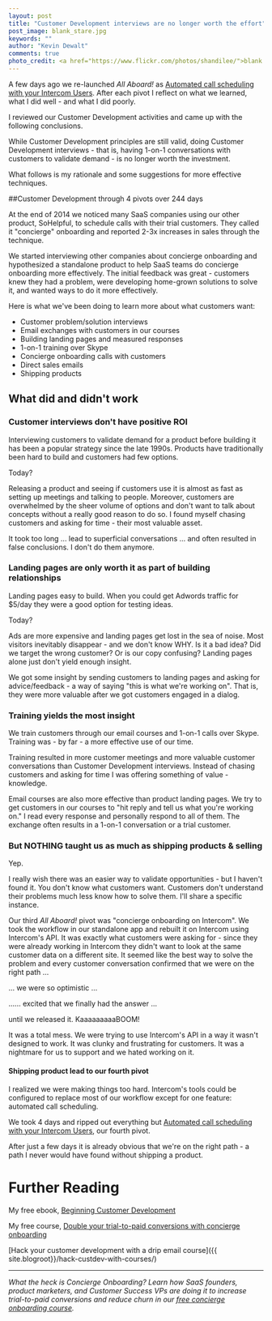 ```yaml
---
layout: post
title: "Customer Development interviews are no longer worth the effort"
post_image: blank_stare.jpg
keywords: ""
author: "Kevin Dewalt"
comments: true
photo_credit: <a href="https://www.flickr.com/photos/shandilee/">blank by Shandi-lee Cox</a>
---
```


A few days ago we re-launched <em>All Aboard!</em> as [Automated call scheduling with your Intercom Users](http://try.allaboard.io/). After each pivot I reflect on what we learned, what I did well - and what I did poorly.

I reviewed our Customer Development activities and came up with the following conclusions.

While Customer Development principles are still valid, doing Customer Development interviews - that is, having 1-on-1 conversations with customers to validate demand - is no longer worth the investment.

What follows is my rationale and some suggestions for more effective techniques.

##Customer Development through 4 pivots over 244 days

At the end of 2014 we noticed many SaaS companies using our other product, SoHelpful, to schedule calls with their trial customers. They called it "concierge" onboarding and reported 2-3x increases in sales through the technique.

We started interviewing other companies about concierge onboarding and hypothesized a standalone product to help SaaS teams do concierge onboarding more effectively. The initial feedback was great - customers knew they had a problem, were developing home-grown solutions to solve it, and wanted ways to do it more effectively.

Here is what we've been doing to learn more about what customers want:

+ Customer problem/solution interviews
+ Email exchanges with customers in our courses
+ Building landing pages and measured responses
+ 1-on-1 training over Skype
+ Concierge onboarding calls with customers
+ Direct sales emails
+ Shipping products

## What did and didn't work

### Customer interviews don't have positive ROI

Interviewing customers to validate demand for a product before building it has been a popular strategy since the late 1990s. Products have traditionally been hard to build and customers had few options.

Today?

Releasing a product and seeing if customers use it is almost as fast as setting up meetings and talking to people. Moreover, customers are overwhelmed by the sheer volume of options and don't want to talk about concepts without a really good reason to do so. I found myself chasing customers and asking for time - their most valuable asset.

It took too long ... lead to superficial conversations ... and often resulted in false conclusions. I don't do them anymore.

### Landing pages are only worth it as part of building relationships

Landing pages easy to build. When you could get Adwords traffic for $5/day they were a good option for testing ideas.

Today?

Ads are more expensive and landing pages get lost in the sea of noise. Most visitors inevitably disappear - and we don't know WHY. Is it a bad idea? Did we target the wrong customer? Or is our copy confusing? Landing pages alone just don't yield enough insight.

We got some insight by sending customers to landing pages and asking for advice/feedback - a way of saying "this is what we're working on". That is, they were more valuable after we got customers engaged in a dialog.

### Training yields the most insight

We train customers through our email courses and 1-on-1 calls over Skype. Training was - by far - a more effective use of our time.

Training resulted in more customer meetings and more valuable customer conversations than Customer Development interviews. Instead of chasing customers and asking for time I was offering something of value - knowledge.

Email courses are also more effective than product landing pages. We try to get customers in our courses to "hit reply and tell us what you're working on." I read every response and personally respond to all of them. The exchange often results in a 1-on-1 conversation or a trial customer.

### But NOTHING taught us as much as shipping products &amp; selling

Yep.

I really wish there was an easier way to validate opportunities - but I haven't found it. You don't know what customers want. Customers don't understand their problems much less know how to solve them. I'll share a specific instance.

Our third *All Aboard!* pivot was "concierge onboarding on Intercom". We took the workflow in our standalone app and rebuilt it on Intercom using Intercom's API. It was exactly what customers were asking for - since they were already working in Intercom they didn't want to look at the same customer data on a different site. It seemed like the best way to solve the problem and every customer conversation confirmed that we were on the right path ...

... we were so optimistic ...

...... excited that we finally had the answer ...

until we released it. KaaaaaaaaaBOOM!

It was a total mess. We were trying to use Intercom's API in a way it wasn't designed to work. It was clunky and frustrating for customers. It was a nightmare for us to support and we hated working on it.

#### Shipping product lead to our fourth pivot

I realized we were making things too hard. Intercom's tools could be configured to replace most of our workflow except for one feature: automated call scheduling.

We took 4 days and ripped out everything but [Automated call scheduling with your Intercom Users](http://try.allaboard.io/), our fourth pivot.

After just a few days it is already obvious that we're on the right path - a path I never would have found without shipping a product.

# Further Reading

My free ebook, [Beginning Customer Development](https://gumroad.com/l/GfkD)

My free course, [Double your trial-to-paid conversions with
concierge onboarding](http://try.allaboard.io/concierge.html)

[Hack your customer development with a drip email course]({{ site.blogroot}}/hack-custdev-with-courses/)

---

*What the heck is Concierge Onboarding? Learn how SaaS founders, product marketers, and Customer Success VPs are doing it to increase trial-to-paid conversions and reduce churn in our <a href="http://try.allaboard.io/concierge.html">free concierge onboarding course</a>.*
